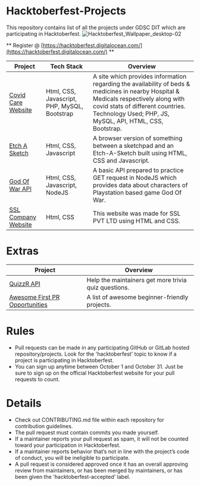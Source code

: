 # Hacktoberfest-Projects
This repository contains list of all the projects under GDSC DIT which are participating in Hacktoberfest.
![Hacktoberfest_Wallpaper_desktop-02](https://user-images.githubusercontent.com/59393136/135566614-5635902f-2907-4e01-8baf-3cb1b43a6b20.png)

** Register @ [https://hacktoberfest.digitalocean.com/](https://hacktoberfest.digitalocean.com/) **

| Project | Tech Stack | Overview |
|------------|----------|----------|
| [Covid Care Website](https://github.com/GDSC-Web-Development/covid-care-website)| Html, CSS, Javascript, PHP, MySQL, Bootstrap | A site which provides information regarding the availability of beds & medicines in nearby Hospital & Medicals respectively along with covid stats of different countries. Technology Used; PHP, JS, MySQL, API, HTML, CSS, Bootstrap. |
| [Etch A Sketch](https://github.com/GDSC-Web-Development/Etch-a-sketch) | Html, CSS, Javascript | A browser version of something between a sketchpad and an Etch-A-Sketch built using HTML, CSS and Javascript. |
| [God Of War API](https://github.com/GDSC-Web-Development/God-of-war-api) | Html, CSS, Javascript, NodeJS | A basic API prepared to practice GET request in NodeJS which provides data about characters of Playstation based game God Of War. |
| [SSL Company Website](https://github.com/GDSC-Web-Development/Company-website) | Html, CSS | This website was made for SSL PVT LTD using HTML and CSS.|

# Extras

| Project | Overview |
|------------|----------|
| [QuizzR API](https://github.com/alfhad/QuizzR-API)|  Help the maintainers get more trivia quiz questions. |
| [Awesome First PR Opportunities](https://github.com/MunGell/awesome-for-beginners)|  A list of awesome beginner-friendly projects. |

# Rules

- Pull requests can be made in any participating GitHub or GitLab hosted repository/projects. Look for the 'hacktoberfest' topic to know if a project is participating in Hacktoberfest.
- You can sign up anytime between October 1 and October 31. Just be sure to sign up on the official Hacktoberfest website for your pull requests to count.

# Details

- Check out CONTRIBUTING.md file within each repository for contribution guidelines.
- The pull request must contain commits you made yourself.
- If a maintainer reports your pull request as spam, it will not be counted toward your participation in Hacktoberfest.
- If a maintainer reports behavior that’s not in line with the project’s code of conduct, you will be ineligible to participate.
- A pull request is considered approved once it has an overall approving review from maintainers, or has been merged by maintainers, or has been given the 'hacktoberfest-accepted' label.
